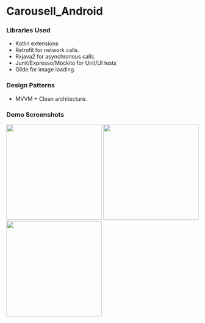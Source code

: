 # Carousell_Android

 
### Libraries Used

* Kotlin extensions
* Retrofit for network calls.
* Rxjava2 for asynchronous calls.
* Junit/Expresso/Mockito for Unit/UI tests
* Glide for image loading.

### Design Patterns

* MVVM + Clean architecture.

### Demo Screenshots

<p float="left">
  <img src="https://user-images.githubusercontent.com/10658016/128933170-33c00743-80a4-4a6c-a623-ef0bfd58f23a.png" width="250" />
   <img src="https://user-images.githubusercontent.com/10658016/128933207-43df0034-660e-4c60-b52b-c2abf211a79c" width="250" />
    <img src="https://user-images.githubusercontent.com/10658016/128933210-6162dbfc-6957-40cf-9562-ff729718628e.png" width="250" />
</p>

